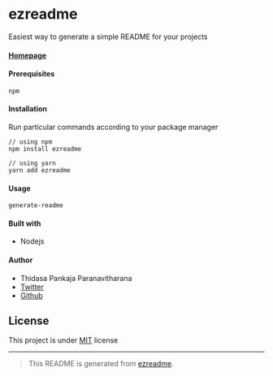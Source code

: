 # ezreadme
Easiest way to generate a simple README for your projects
#### [Homepage](https://github.com/thidasapankaja/ezreadme)
#### Prerequisites
 ``` 
npm
```
#### Installation
Run particular commands according to your package manager
```
// using npm
npm install ezreadme

// using yarn
yarn add ezreadme
```
#### Usage
```
generate-readme
```
#### Built with
- Nodejs

#### Author
- Thidasa Pankaja Paranavitharana
- [Twitter](https://twitter.com/thidasapankaja)
- [Github](https://github.com/thidasapankaja)

## License
This project is under [MIT](https://github.com/thidasapankaja/ezreadme/blob/master/LICENSE) license 

---
> This README is generated from [ezreadme](https://github.com/thidasapankaja/ezreadme).